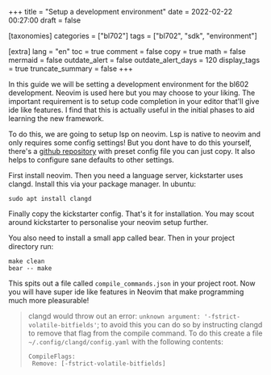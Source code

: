 +++
title = "Setup a development environment"
date = 2022-02-22 00:27:00
draft = false

[taxonomies]
categories = ["bl702"]
tags = ["bl702", "sdk", "environment"]

[extra]
lang = "en"
toc = true
comment = false
copy = true
math = false
mermaid = false
outdate_alert = false
outdate_alert_days = 120
display_tags = true
truncate_summary = false
+++

In this guide we will be setting a development environment for the bl602 development. Neovim is used here but you may choose to your liking. The important requirement is to setup code completion in your editor that'll give ide like features. I find that this is actually useful in the initial phases to aid learning the new framework.

To do this, we are going to setup lsp on neovim. Lsp is native to neovim and only requires some config settings! But you dont have to do this yourself, there's a [github repository](https://github.com/nvim-lua/kickstart.nvim) with preset config file you can just copy. It also helps to configure sane defaults to other settings.

First install neovim. Then you need a language server, kickstarter uses clangd. Install this via your package manager. In ubuntu:
```
sudo apt install clangd
```
Finally copy the kickstarter config. That's it for installation. You may scout around kickstarter to personalise your neovim setup further.

You also need to install a small app called bear. Then in your project directory run:
```
make clean
bear -- make
```

This spits out a file called ```compile_commands.json``` in your project root. Now you will have super ide like features in Neovim that make programming much more pleasurable!

> clangd would throw out an error: ```unknown argument: '-fstrict-volatile-bitfields'```; to avoid this you can do so by instructing clangd to remove that flag from the compile command. To do this create a file ```~/.config/clangd/config.yaml``` with the following contents:
>```
>CompileFlags:
>  Remove: [-fstrict-volatile-bitfields]
>```
